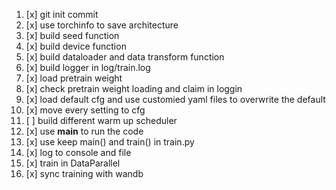 1. [x] git init commit
2. [x] use torchinfo to save architecture
3. [x] build seed function
4. [x] build device function 
5. [x] build dataloader and data transform function
6. [x] build logger in log/train.log
7. [x] load pretrain weight
8. [x] check pretrain weight loading and claim in loggin
9. [x] load default cfg and use customied yaml files to overwrite the default
10. [x] move every setting to cfg
11. [ ] build different warm up scheduler
12. [x] use __main__ to run the code
13. [x] use keep main() and train() in train.py
14. [x] log to console and file 
15. [x] train in DataParallel
16. [x] sync training with wandb